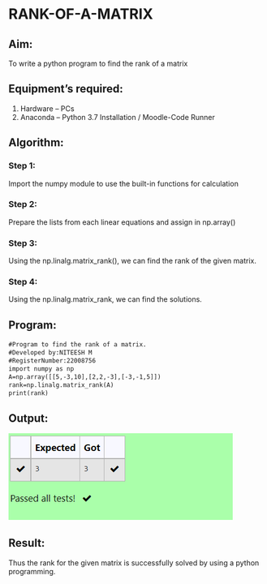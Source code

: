 # RANK-OF-A-MATRIX
## Aim:
To write a python program to find the rank of a matrix
## Equipment’s required:
1. 	Hardware – PCs
2. 	Anaconda – Python 3.7 Installation / Moodle-Code Runner
## Algorithm:
### Step 1:
Import the numpy module to use the built-in functions for calculation
### Step 2:
Prepare the lists from each linear equations and assign in np.array()
### Step 3:
Using the np.linalg.matrix_rank(), we can find the rank of the given matrix.
### Step 4:
Using the np.linalg.matrix_rank, we can find the solutions.
## Program:
```
#Program to find the rank of a matrix.
#Developed by:NITEESH M
#RegisterNumber:22008756
import numpy as np
A=np.array([[5,-3,10],[2,2,-3],[-3,-1,5]])
rank=np.linalg.matrix_rank(A)
print(rank)
```
## Output:
![eig](ss.png)
## Result:
Thus the rank for the given matrix is successfully solved by  using a python programming.


